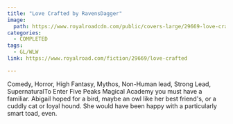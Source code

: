 ```yaml
---
title: "Love Crafted by RavensDagger"
image:
  path: https://www.royalroadcdn.com/public/covers-large/29669-love-crafted.jpg
categories:
  - COMPLETED
tags:
  - GL/WLW
link: https://www.royalroad.com/fiction/29669/love-crafted

---
```

Comedy, Horror, High Fantasy, Mythos, Non-Human lead, Strong Lead, SupernaturalTo Enter Five Peaks Magical Academy you must have a familiar. Abigail hoped for a bird, maybe an owl like her best friend's, or a cuddly cat or loyal hound. She would have been happy with a particularly smart toad, even.

